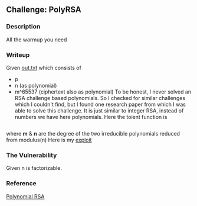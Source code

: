 ## Challenge: PolyRSA

### Description
All the warmup you need 
### Writeup
Given [out.txt](out.txt) which consists of
* p 
* n (as polynomial)
* m^65537 (ciphertext also as polynomial)
To be honest, I never solved an RSA challenge based polynomials. So I checked for similar challenges which I couldn't find, but I found one research paper from which I was able to solve this challenge.
It is just similar to integer RSA, instead of numbers we have here polynomials. Here the toient function is
```s = (p^m-1)*(p^n-1)
```
where **m** & **n** are the degree of the two irreducible polynomials reduced from modulus(n) 
Here is my [exploit](exploit.sage)
### The Vulnerability
Given n is factorizable.
### Reference
[Polynomial RSA](http://www.diva-portal.se/smash/get/diva2:823505/FULLTEXT01.pdf)
